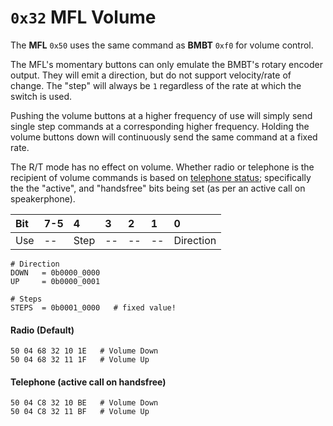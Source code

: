 # `0x32` MFL Volume

The **MFL** `0x50` uses the same command as **BMBT** `0xf0` for volume control.

The MFL's momentary buttons can only emulate the BMBT's rotary encoder output. They will emit a direction, but do not support velocity/rate of change. The "step" will always be `1` regardless of the rate at which the switch is used. 

Pushing the volume buttons at a higher frequency of use will simply send single step commands at a corresponding higher frequency. Holding the volume buttons down will continuously send the same command at a fixed rate.

The R/T mode has no effect on volume. Whether radio or telephone is the recipient of volume commands is based on [telephone status](../status.md); specifically the the "active", and "handsfree" bits being set (as per an active call on speakerphone).

Bit|7-5|4|3|2|1|0
:---|:---|:---|:---|:---|:---|:---
Use|--|Step|--|--|--|Direction|

    # Direction
    DOWN   = 0b0000_0000
    UP     = 0b0000_0001
    
    # Steps
	STEPS  = 0b0001_0000   # fixed value!

#### Radio (Default)
    
    50 04 68 32 10 1E   # Volume Down
    50 04 68 32 11 1F   # Volume Up


#### Telephone (active call on handsfree)

    50 04 C8 32 10 BE   # Volume Down
    50 04 C8 32 11 BF   # Volume Up